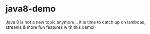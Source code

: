 # java8-demo
Java 8 is not a new topic anymore... it is time to catch up on lambdas, streams &amp; more fun features with this demo!
